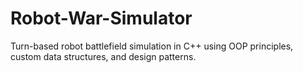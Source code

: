 # Robot-War-Simulator
Turn-based robot battlefield simulation in C++ using OOP principles, custom data structures, and design patterns.

